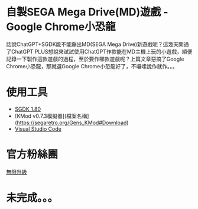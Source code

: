 
# 自製SEGA Mega Drive(MD)遊戲 - Google Chrome小恐龍
話說ChatGPT+SGDK能不能蹦出MD(SEGA Mega Drive)新遊戲呢？這幾天開通了ChatGPT PLUS想說來試試使用ChatGPT作款能在MD主機上玩的小遊戲，順便記錄一下製作這款遊戲的過程，至於要作哪款遊戲呢？上篇文章惡搞了Google Chrome小恐龍，那就選Google Chrome小恐龍好了，不囉嗦說作就作。。。

# 使用工具
* [SGDK 1.80](https://github.com/Stephane-D/SGDK/releases/tag/v1.80)
* [KMod v0.7.3模擬器](檔案名稱](https://segaretro.org/Gens_KMod#Download)
* [Visual Studio Code](https://code.visualstudio.com/)

# 官方粉絲團
[無限升級](https://www.facebook.com/unlimited.upgrade)

# 未完成。。。
